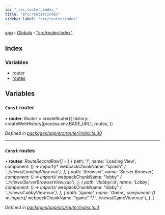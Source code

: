 ```yaml
---
id: "_src_router_index_"
title: "src/router/index"
sidebar_label: "src/router/index"
---
```


[app](../index.md) › [Globals](../globals.md) › ["src/router/index"](_src_router_index_.md)

## Index

### Variables

* [router](_src_router_index_.md#const-router)
* [routes](_src_router_index_.md#const-routes)

## Variables

### `Const` router

• **router**: *Router* = createRouter({
  history: createWebHistory(process.env.BASE_URL),
  routes,
})

*Defined in [packages/app/src/router/index.ts:30](https://github.com/will-hart/pixatore/blob/dc2c2e8/packages/app/src/router/index.ts#L30)*

___

### `Const` routes

• **routes**: *RouteRecordRaw[]* = [
  {
    path: '/',
    name: 'Loading View',
    component: () =&gt;
      import(/* webpackChunkName: "splash" */ '../views/LoadingView.vue'),
  },
  {
    path: '/browser',
    name: 'Server Browser',
    component: () =&gt;
      import(/* webpackChunkName: "lobby" */ '../views/ServerBrowserView.vue'),
  },
  {
    path: '/lobby/:id',
    name: 'Lobby',
    component: () =&gt;
      import(/* webpackChunkName: "lobby" */ '../views/LobbyView.vue'),
  },
  {
    path: '/game',
    name: 'Game',
    component: () =&gt;
      import(/* webpackChunkName: "game" */ '../views/GameView.vue'),
  },
]

*Defined in [packages/app/src/router/index.ts:3](https://github.com/will-hart/pixatore/blob/dc2c2e8/packages/app/src/router/index.ts#L3)*
